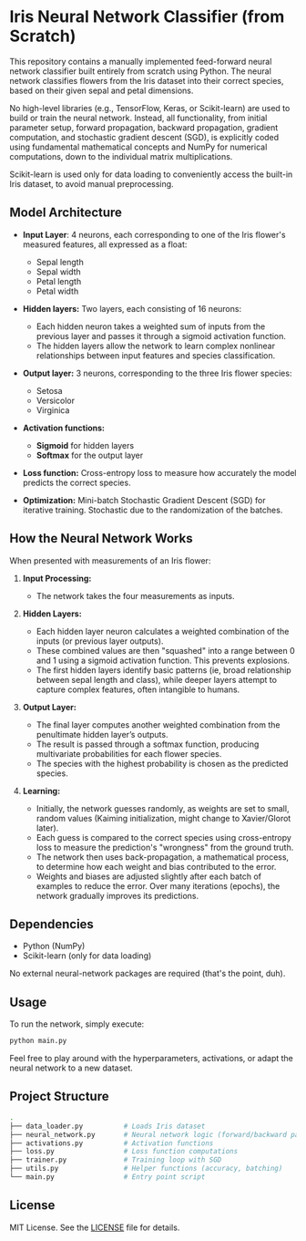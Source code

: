 # Iris Neural Network Classifier (from Scratch)
This repository contains a manually implemented feed-forward neural network classifier built entirely from scratch using Python. The neural network classifies flowers from the Iris dataset into their correct species, based on their given sepal and petal dimensions.  

No high-level libraries (e.g., TensorFlow, Keras, or Scikit-learn) are used to build or train the neural network. Instead, all functionality, from initial parameter setup, forward propagation, backward propagation, gradient computation, and stochastic gradient descent (SGD), is explicitly coded using fundamental mathematical concepts and NumPy for numerical computations, down to the individual matrix multiplications.  

Scikit-learn is used only for data loading to conveniently access the built-in Iris dataset, to avoid manual preprocessing.  

## Model Architecture
- **Input Layer**: 4 neurons, each corresponding to one of the Iris flower's measured features, all expressed as a float:
  -   Sepal length
  -   Sepal width
  -   Petal length
  -   Petal width
  
- **Hidden layers:** Two layers, each consisting of 16 neurons:
  - Each hidden neuron takes a weighted sum of inputs from the previous layer and passes it through a sigmoid activation function.
  - The hidden layers allow the network to learn complex nonlinear relationships between input features and species classification.

- **Output layer:** 3 neurons, corresponding to the three Iris flower species:
  - Setosa
  - Versicolor
  - Virginica

- **Activation functions:**
  - **Sigmoid** for hidden layers
  - **Softmax** for the output layer

- **Loss function:** Cross-entropy loss to measure how accurately the model predicts the correct species.

- **Optimization:** Mini-batch Stochastic Gradient Descent (SGD) for iterative training. Stochastic due to the randomization of the batches.

## How the Neural Network Works 

When presented with measurements of an Iris flower:

1. **Input Processing:**
   - The network takes the four measurements as inputs.

2. **Hidden Layers:**
   - Each hidden layer neuron calculates a weighted combination of the inputs (or previous layer outputs).
   - These combined values are then "squashed" into a range between 0 and 1 using a sigmoid activation function. This prevents explosions.
   - The first hidden layers identify basic patterns (ie, broad relationship between sepal length and class), while deeper layers attempt to capture complex features, often intangible to humans. 

4. **Output Layer:**
   - The final layer computes another weighted combination from the penultimate hidden layer’s outputs.
   - The result is passed through a softmax function, producing multivariate probabilities for each flower species.
   - The species with the highest probability is chosen as the predicted species.

5. **Learning:**
   - Initially, the network guesses randomly, as weights are set to small, random values (Kaiming initialization, might change to Xavier/Glorot later).
   - Each guess is compared to the correct species using cross-entropy loss to measure the prediction's "wrongness" from the ground truth.
   - The network then uses back-propagation, a mathematical process, to determine how each weight and bias contributed to the error.
   - Weights and biases are adjusted slightly after each batch of examples to reduce the error. Over many iterations (epochs), the network gradually improves its predictions.
  
## Dependencies

- Python (NumPy)
- Scikit-learn (only for data loading)

No external neural-network packages are required (that's the point, duh).

## Usage

To run the network, simply execute:

```bash
python main.py
```

Feel free to play around with the hyperparameters, activations, or adapt the neural network to a new dataset.  

## Project Structure
```bash
.
├── data_loader.py          # Loads Iris dataset
├── neural_network.py       # Neural network logic (forward/backward passes)
├── activations.py          # Activation functions
├── loss.py                 # Loss function computations
├── trainer.py              # Training loop with SGD
├── utils.py                # Helper functions (accuracy, batching)
└── main.py                 # Entry point script
```

## License 
MIT License. See the [LICENSE](LICENSE) file for details.
